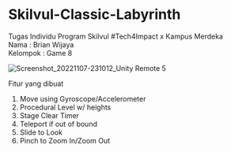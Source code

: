 # Skilvul-Classic-Labyrinth
Tugas Individu Program Skilvul #Tech4Impact x Kampus Merdeka  
Nama : Brian Wijaya  
Kelompok : Game 8  

![Screenshot_20221107-231012_Unity Remote 5](https://user-images.githubusercontent.com/70004754/200361732-70331fc5-55b2-4447-ba65-36102772bf24.jpg)

Fitur yang dibuat  
1. Move using Gyroscope/Accelerometer  
2. Procedural Level w/ heights  
3. Stage Clear Timer  
4. Teleport if out of bound  
5. Slide to Look
6. Pinch to Zoom In/Zoom Out
